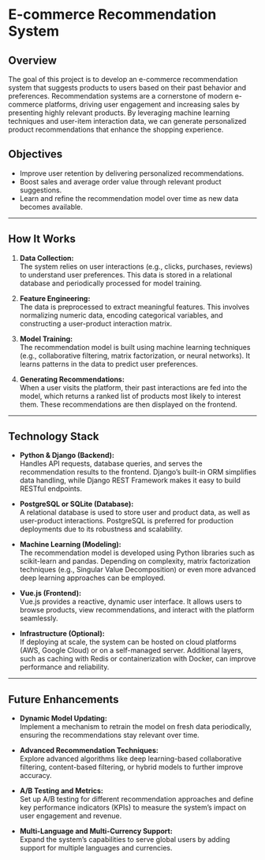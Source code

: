 # E-commerce Recommendation System

## Overview

The goal of this project is to develop an e-commerce recommendation system that suggests products to users based on their past behavior and preferences. Recommendation systems are a cornerstone of modern e-commerce platforms, driving user engagement and increasing sales by presenting highly relevant products. By leveraging machine learning techniques and user-item interaction data, we can generate personalized product recommendations that enhance the shopping experience.

## Objectives
- Improve user retention by delivering personalized recommendations.
- Boost sales and average order value through relevant product suggestions.
- Learn and refine the recommendation model over time as new data becomes available.

---

## How It Works

1. **Data Collection:**  
   The system relies on user interactions (e.g., clicks, purchases, reviews) to understand user preferences. This data is stored in a relational database and periodically processed for model training.

2. **Feature Engineering:**  
   The data is preprocessed to extract meaningful features. This involves normalizing numeric data, encoding categorical variables, and constructing a user-product interaction matrix.

3. **Model Training:**  
   The recommendation model is built using machine learning techniques (e.g., collaborative filtering, matrix factorization, or neural networks). It learns patterns in the data to predict user preferences.

4. **Generating Recommendations:**  
   When a user visits the platform, their past interactions are fed into the model, which returns a ranked list of products most likely to interest them. These recommendations are then displayed on the frontend.

---

## Technology Stack

- **Python & Django (Backend):**  
  Handles API requests, database queries, and serves the recommendation results to the frontend. Django’s built-in ORM simplifies data handling, while Django REST Framework makes it easy to build RESTful endpoints.

- **PostgreSQL or SQLite (Database):**  
  A relational database is used to store user and product data, as well as user-product interactions. PostgreSQL is preferred for production deployments due to its robustness and scalability.

- **Machine Learning (Modeling):**  
  The recommendation model is developed using Python libraries such as scikit-learn and pandas. Depending on complexity, matrix factorization techniques (e.g., Singular Value Decomposition) or even more advanced deep learning approaches can be employed.

- **Vue.js (Frontend):**  
  Vue.js provides a reactive, dynamic user interface. It allows users to browse products, view recommendations, and interact with the platform seamlessly.

- **Infrastructure (Optional):**  
  If deploying at scale, the system can be hosted on cloud platforms (AWS, Google Cloud) or on a self-managed server. Additional layers, such as caching with Redis or containerization with Docker, can improve performance and reliability.

---

## Future Enhancements

- **Dynamic Model Updating:**  
  Implement a mechanism to retrain the model on fresh data periodically, ensuring the recommendations stay relevant over time.

- **Advanced Recommendation Techniques:**  
  Explore advanced algorithms like deep learning-based collaborative filtering, content-based filtering, or hybrid models to further improve accuracy.

- **A/B Testing and Metrics:**  
  Set up A/B testing for different recommendation approaches and define key performance indicators (KPIs) to measure the system’s impact on user engagement and revenue.

- **Multi-Language and Multi-Currency Support:**  
  Expand the system’s capabilities to serve global users by adding support for multiple languages and currencies.
